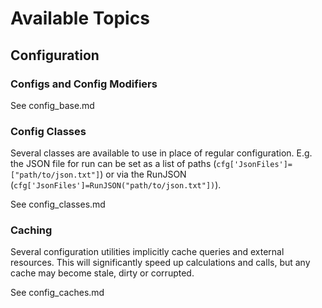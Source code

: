 # Available Topics

## Configuration

### Configs and Config Modifiers

See config_base.md

### Config Classes

Several classes are available to use in place of regular configuration. E.g. the JSON file for run can be set as a list of paths (`cfg['JsonFiles']=["path/to/json.txt"]`) or via the RunJSON (`cfg['JsonFiles']=RunJSON("path/to/json.txt"])`).

See config_classes.md

### Caching

Several configuration utilities implicitly cache queries and external resources. This will significantly speed up calculations and calls, but any cache may become stale, dirty or corrupted.

See config_caches.md
